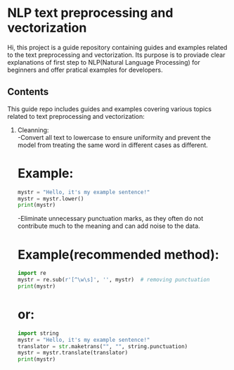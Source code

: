 # NLP text preprocessing and vectorization
Hi, this project is a guide repository containing guides and examples related to the text preprocessing and vectorization. Its purpose is to proviade clear explanations of first step to NLP(Natural Language Processing) for beginners and offer pratical examples for developers.

## Contents
This guide repo includes guides and examples covering various topics related to text preprocessing and vectorization:

1. Cleanning:<br>
   -Convert all text to lowercase to ensure uniformity and prevent the model from treating the same word in different cases as different.
   # Example:
    ```python
   mystr = "Hello, it's my example sentence!"
   mystr = mystr.lower()
   print(mystr)
    ```
   -Eliminate unnecessary punctuation marks, as they often do not contribute much to the meaning and can add noise to the data.
   # Example(recommended method):
    ```python
    import re
    mystr = re.sub(r'[^\w\s]', '', mystr)  # removing punctuation
    print(mystr)
    ```
   # or:
    ```python
   import string
   mystr = "Hello, it's my example sentence!"
   translator = str.maketrans("", "", string.punctuation)
   mystr = mystr.translate(translator)
   print(mystr)
    ```
